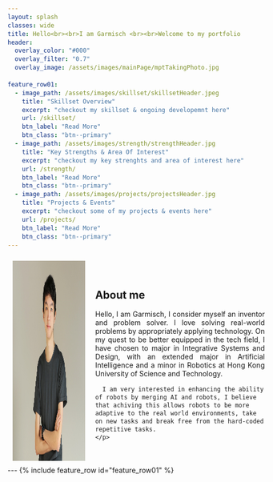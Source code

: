 ```yaml
---
layout: splash
classes: wide
title: Hello<br><br>I am Garmisch <br><br>Welcome to my portfolio
header:
  overlay_color: "#000"
  overlay_filter: "0.7"
  overlay_image: /assets/images/mainPage/mptTakingPhoto.jpg

feature_row01:
  - image_path: /assets/images/skillset/skillsetHeader.jpeg
    title: "Skillset Overview"
    excerpt: "checkout my skillset & ongoing developemnt here"
    url: /skillset/
    btn_label: "Read More"
    btn_class: "btn--primary"
  - image_path: /assets/images/strength/strengthHeader.jpg
    title: "Key Strengths & Area Of Interest"
    excerpt: "checkout my key strenghts and area of interest here"
    url: /strength/
    btn_label: "Read More"
    btn_class: "btn--primary"
  - image_path: /assets/images/projects/projectsHeader.jpg
    title: "Projects & Events"
    excerpt: "checkout some of my projects & events here"
    url: /projects/
    btn_label: "Read More"
    btn_class: "btn--primary"
---
```

<div style="display: grid; justify-content: space-between; grid-template-columns: 30% 70%; grid-gap: 20px; padding: 10px; place-items: center;">
  <div>
    <img src="/assets/images/mainPage/Portrait.jpg" alt="Profile Picture" width="400" height="400" style="float: left; margin-right: 20px;">
  </div>
  <div>
    <h2>About me</h2>
    <p style="text-align: justify;">
      Hello, I am Garmisch, I consider myself an inventor and problem solver. I love solving real-world problems by appropriately applying technology. On my quest to be better equipped in the tech field, I have chosen to major in Integrative Systems and Design, with an extended major in Artificial Intelligence and a minor in Robotics at Hong Kong University of Science and Technology.

      I am very interested in enhancing the ability of robots by merging AI and robots, I believe that achiving this allows robots to be more adaptive to the real world environments, take on new tasks and break free from the hard-coded repetitive tasks.
    </p>
  </div>
</div>
---
{% include feature_row id="feature_row01" %}

